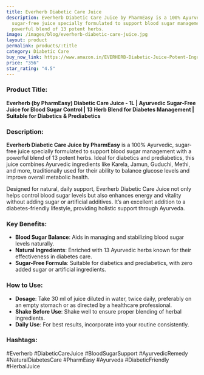 ```yaml
---
title: Everherb Diabetic Care Juice
description: Everherb Diabetic Care Juice by PharmEasy is a 100% Ayurvedic,
  sugar-free juice specially formulated to support blood sugar management with a
  powerful blend of 13 potent herbs.
image: /images/blog/everherb-diabetic-care-juice.jpg
layout: product
permalink: products/:title
category: Diabetic Care
buy_now_link: https://www.amazon.in/EVERHERB-Diabetic-Juice-Potent-Ingredients/dp/B095SWXPF7/ref=sr_1_11?crid=SRO83XQ158A7&tag=m0150-21
price: "356"
star_rating: "4.5"
---
```

### Product Title:
**Everherb (by PharmEasy) Diabetic Care Juice - 1L | Ayurvedic Sugar-Free Juice for Blood Sugar Control | 13 Herb Blend for Diabetes Management | Suitable for Diabetics & Prediabetics**

### Description:
**Everherb Diabetic Care Juice by PharmEasy** is a 100% Ayurvedic, sugar-free juice specially formulated to support blood sugar management with a powerful blend of 13 potent herbs. Ideal for diabetics and prediabetics, this juice combines Ayurvedic ingredients like Karela, Jamun, Guduchi, Methi, and more, traditionally used for their ability to balance glucose levels and improve overall metabolic health. 

Designed for natural, daily support, Everherb Diabetic Care Juice not only helps control blood sugar levels but also enhances energy and vitality without adding sugar or artificial additives. It’s an excellent addition to a diabetes-friendly lifestyle, providing holistic support through Ayurveda.

### Key Benefits:
- **Blood Sugar Balance**: Aids in managing and stabilizing blood sugar levels naturally.
- **Natural Ingredients**: Enriched with 13 Ayurvedic herbs known for their effectiveness in diabetes care.
- **Sugar-Free Formula**: Suitable for diabetics and prediabetics, with zero added sugar or artificial ingredients.

### How to Use:
- **Dosage**: Take 30 ml of juice diluted in water, twice daily, preferably on an empty stomach or as directed by a healthcare professional.
- **Shake Before Use**: Shake well to ensure proper blending of herbal ingredients.
- **Daily Use**: For best results, incorporate into your routine consistently.

### Hashtags:
#Everherb #DiabeticCareJuice #BloodSugarSupport #AyurvedicRemedy #NaturalDiabetesCare #PharmEasy #Ayurveda #DiabeticFriendly #HerbalJuice
